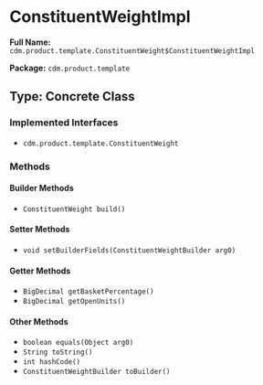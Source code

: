 # ConstituentWeightImpl

**Full Name:** `cdm.product.template.ConstituentWeight$ConstituentWeightImpl`

**Package:** `cdm.product.template`

## Type: Concrete Class

### Implemented Interfaces

- `cdm.product.template.ConstituentWeight`

### Methods

#### Builder Methods

- `ConstituentWeight build()`

#### Setter Methods

- `void setBuilderFields(ConstituentWeightBuilder arg0)`

#### Getter Methods

- `BigDecimal getBasketPercentage()`
- `BigDecimal getOpenUnits()`

#### Other Methods

- `boolean equals(Object arg0)`
- `String toString()`
- `int hashCode()`
- `ConstituentWeightBuilder toBuilder()`

